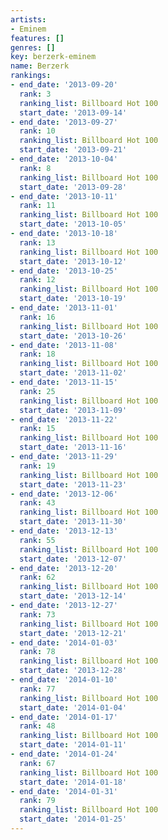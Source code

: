 ```yaml
---
artists:
- Eminem
features: []
genres: []
key: berzerk-eminem
name: Berzerk
rankings:
- end_date: '2013-09-20'
  rank: 3
  ranking_list: Billboard Hot 100
  start_date: '2013-09-14'
- end_date: '2013-09-27'
  rank: 10
  ranking_list: Billboard Hot 100
  start_date: '2013-09-21'
- end_date: '2013-10-04'
  rank: 8
  ranking_list: Billboard Hot 100
  start_date: '2013-09-28'
- end_date: '2013-10-11'
  rank: 11
  ranking_list: Billboard Hot 100
  start_date: '2013-10-05'
- end_date: '2013-10-18'
  rank: 13
  ranking_list: Billboard Hot 100
  start_date: '2013-10-12'
- end_date: '2013-10-25'
  rank: 12
  ranking_list: Billboard Hot 100
  start_date: '2013-10-19'
- end_date: '2013-11-01'
  rank: 16
  ranking_list: Billboard Hot 100
  start_date: '2013-10-26'
- end_date: '2013-11-08'
  rank: 18
  ranking_list: Billboard Hot 100
  start_date: '2013-11-02'
- end_date: '2013-11-15'
  rank: 25
  ranking_list: Billboard Hot 100
  start_date: '2013-11-09'
- end_date: '2013-11-22'
  rank: 15
  ranking_list: Billboard Hot 100
  start_date: '2013-11-16'
- end_date: '2013-11-29'
  rank: 19
  ranking_list: Billboard Hot 100
  start_date: '2013-11-23'
- end_date: '2013-12-06'
  rank: 43
  ranking_list: Billboard Hot 100
  start_date: '2013-11-30'
- end_date: '2013-12-13'
  rank: 55
  ranking_list: Billboard Hot 100
  start_date: '2013-12-07'
- end_date: '2013-12-20'
  rank: 62
  ranking_list: Billboard Hot 100
  start_date: '2013-12-14'
- end_date: '2013-12-27'
  rank: 73
  ranking_list: Billboard Hot 100
  start_date: '2013-12-21'
- end_date: '2014-01-03'
  rank: 78
  ranking_list: Billboard Hot 100
  start_date: '2013-12-28'
- end_date: '2014-01-10'
  rank: 77
  ranking_list: Billboard Hot 100
  start_date: '2014-01-04'
- end_date: '2014-01-17'
  rank: 48
  ranking_list: Billboard Hot 100
  start_date: '2014-01-11'
- end_date: '2014-01-24'
  rank: 67
  ranking_list: Billboard Hot 100
  start_date: '2014-01-18'
- end_date: '2014-01-31'
  rank: 79
  ranking_list: Billboard Hot 100
  start_date: '2014-01-25'
---
```


